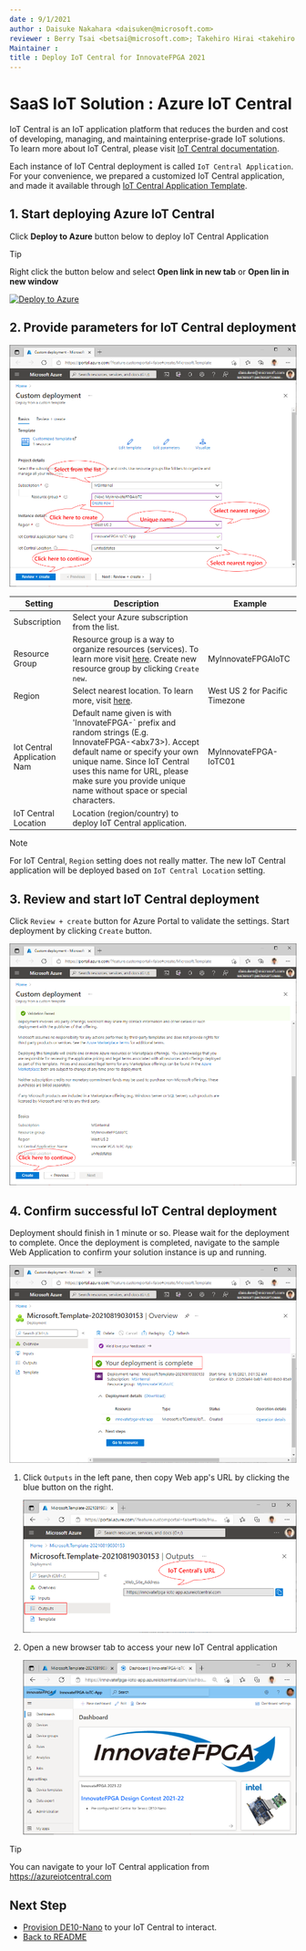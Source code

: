```yaml
---
date : 9/1/2021
author : Daisuke Nakahara <daisuken@microsoft.com>
reviewer : Berry Tsai <betsai@microsoft.com>; Takehiro Hirai <takehiro.hirai@microsoft.com>
Maintainer : 
title : Deploy IoT Central for InnovateFPGA 2021
---
```


# SaaS IoT Solution : Azure IoT Central

IoT Central is an IoT application platform that reduces the burden and cost of developing, managing, and maintaining enterprise-grade IoT solutions.  To learn more about IoT Central, please visit [IoT Central documentation](https://docs.microsoft.com/azure/iot-central/core/overview-iot-central).

Each instance of IoT Central deployment is called `IoT Central Application`.  For your convenience, we prepared a customized IoT Central application, and made it available through [IoT Central Application Template](https://docs.microsoft.com/azure/iot-central/core/concepts-app-templates).

## 1. Start deploying Azure IoT Central

Click **Deploy to Azure** button below to deploy IoT Central Application

> [!TIP]  
> Right click the button below and select **Open link in new tab** or **Open lin in new window**

[![Deploy to Azure](https://aka.ms/deploytoazurebutton)](https://portal.azure.com/#create/Microsoft.Template/uri/https%3A%2F%2Fraw.githubusercontent.com%2Fdaisukeiot%2FInnovateFPGA2021%2Fmain%2Fazuredeployiotc.json)

## 2. Provide parameters for IoT Central deployment

![SaaS01](images/SaaS-01.png)

| Setting        | Description  | Example    |
|----------------|--------------|------------|
| Subscription   | Select your Azure subscription from the list. |            |
| Resource Group | Resource group is a way to organize resources (services).  To learn more visit [here](/azure/azure-resource-manager/management/manage-resource-groups-portal).  Create new resource group by clicking `Create new`.| MyInnovateFPGAIoTC           |
| Region         | Select nearest location.  To learn more, visit [here](https://azure.microsoft.com/global-infrastructure/geographies/#overview).                                                                                                                                                       | West US 2 for Pacific Timezone           |
| Iot Central Application Nam      | Default name given is with 'InnovateFPGA-` prefix and random strings (E.g. InnovateFPGA-&lt;abx73&gt;).  Accept default name or specify your own unique name.  Since IoT Central uses this name for URL, please make sure you provide unique name without space or special characters. | MyInnovateFPGA-IoTC01 |
| IoT Central Location    | Location (region/country) to deploy IoT Central application.  |            |

> [!NOTE]  
> For IoT Central, `Region` setting does not really matter.  The new IoT Central application will be deployed based on `IoT Central Location` setting.

## 3. Review and start IoT Central deployment

Click `Review + create` button for Azure Portal to validate the settings.  Start deployment by clicking `Create` button.

![SaaS02](images/SaaS-02.png)

## 4. Confirm successful IoT Central deployment

Deployment should finish in 1 minute or so.  Please wait for the deployment to complete.
Once the deployment is completed, navigate to the sample Web Application to confirm your solution instance is up and running.

![SaaS03](images/SaaS-03.png)

1. Click `Outputs` in the left pane, then copy Web app's URL by clicking the blue button on the right.

    ![PaaS04](images/SaaS-04.png)

1. Open a new browser tab to access your new IoT Central application

    ![SaaS05](images/SaaS-05.png)

> [!TIP]  
> You can navigate to your IoT Central application from <https://azureiotcentral.com>

## Next Step

- [Provision DE10-Nano](SaaS-Provision.md) to your IoT Central to interact.  
- [Back to README](README.md)
